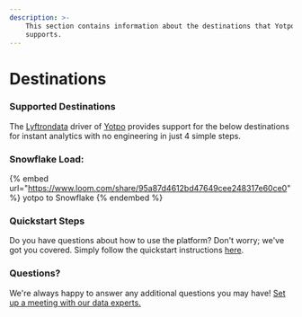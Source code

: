 ```yaml
---
description: >-
    This section contains information about the destinations that Yotpo
    supports.
---
```


# Destinations

### Supported Destinations

The [Lyftrondata](https://www.lyftrondata.com/) driver of [Yotpo](https://www.lyftrondata.com/integration/marketing-analytics/yotpo/) provides support for the below destinations for instant analytics with no engineering in just 4 simple steps.

### Snowflake Load:

{% embed url="https://www.loom.com/share/95a87d4612bd47649cee248317e60ce0" %}
yotpo to Snowflake
{% endembed %}

### Quickstart Steps

Do you have questions about how to use the platform? Don't worry; we've got you covered. Simply follow the quickstart instructions [here](../../../quickstart-steps.md).

### Questions? <a href="#questions" id="questions"></a>

We're always happy to answer any additional questions you may have! [Set up a meeting with our data experts.](https://www.lyftrondata.com/book-a-meeting/)
